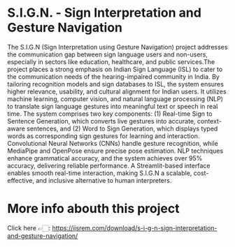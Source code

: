 # S.I.G.N. - Sign Interpretation and Gesture Navigation

The S.I.G.N (Sign Interpretation using Gesture Navigation) project addresses the communication gap between sign language users and non-users, especially in sectors like education, healthcare, and public services.The project places a strong emphasis on Indian Sign Language (ISL) to cater to the communication needs of the hearing-impaired community in India. By tailoring recognition models and sign databases to ISL, the system ensures higher relevance, usability, and cultural alignment for Indian users. It utilizes machine learning, computer vision, and natural language processing (NLP) to translate sign language gestures into meaningful text or speech in real time. The system comprises two key components: (1) Real-time Sign to Sentence Generation, which converts live gestures into accurate, context-aware sentences, and (2) Word to Sign Generation, which displays typed words as corresponding sign gestures for learning and interaction.
Convolutional Neural Networks (CNNs) handle gesture recognition, while MediaPipe and OpenPose ensure precise pose estimation. NLP techniques enhance grammatical accuracy, and the system achieves over 95% accuracy, delivering reliable performance. A Streamlit-based interface enables smooth real-time
interaction, making S.I.G.N a scalable, cost-effective, and inclusive alternative to human interpreters.

# More info abouth this project
Click here 👉🏻: https://ijsrem.com/download/s-i-g-n-sign-interpretation-and-gesture-navigation/
